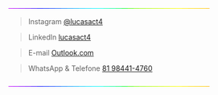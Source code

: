 
![4M7IWwP](https://github.com/lucasact4/lucasact4/blob/main/4M7IWwP.gif)

> Instagram [@lucasact4](https://www.instagram.com/lucasact4/)

> LinkedIn [lucasact4](www.linkedin.com/in/lucasact4)

> E-mail [Outlook.com](funcraftact4@outlook.com)

> WhatsApp & Telefone [81 98441-4760](https://wa.me/5581984414760)

![4M7IWwP](https://github.com/lucasact4/lucasact4/blob/main/4M7IWwP.gif)

